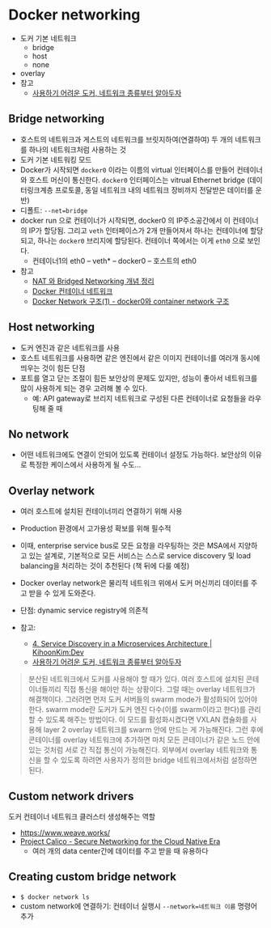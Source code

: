 # Docker networking
* 도커 기본 네트워크
	* bridge
	* host
	* none
* overlay
* 참고 
	* [사용하기 어려운 도커, 네트워크 종류부터 알아두자](https://www.boannews.com/media/view.asp?idx=55957)

## Bridge networking
* 호스트의 네트워크과 게스트의 네트워크를 브릿지하여(연결하여) 두 개의 네트워크를 하나의 네트워크처럼 사용하는 것 
* 도커 기본 네트워킹 모드
* Docker가 시작되면 `docker0` 이라는 이름의 virtual 인터페이스를 만들어 컨테이너와 호스트 머신이 통신한다. `docker0` 인터페이스는 vitrual Ethernet bridge (데이터링크계층 프로토콜, 동일 네트워크 내의 네트워크 장비까지 전달받은 데이터를 운반)
* 디폴트: `--net=bridge`
* docker run 으로 컨테이너가 시작되면, docker0 의 IP주소공간에서 이 컨테이너의 IP가 할당됨. 그리고 `veth` 인터페이스가 2개 만들어져서 하나는 컨테이너에 할당되고, 하나는 `docker0` 브리지에 할당된다. 컨테이너 쪽에서는 이게 `eth0` 으로 보인다.
	* 컨테이너1의 eth0 – veth* – docker0 – 호스트의 eth0 
* 참고
	* [NAT 와 Bridged Networking 개념 정리](http://itmore.tistory.com/entry/NAT-%EC%99%80-Bridged-Networking-%EA%B0%9C%EB%85%90-%EC%A0%95%EB%A6%AC)
	* [Docker 컨테이너 네트워크](https://sangwook.github.io/2015/01/16/docker-container-network.html)
	* [Docker Network 구조(1) - docker0와 container network 구조](http://bluese05.tistory.com/15)

## Host networking
* 도커 엔진과 같은 네트워크를 사용
* 호스트 네트워크를 사용하면 같은 엔진에서 같은 이미지 컨테이너를 여러개 동시에 띄우는 것이 힘든 단점
* 포트를 열고 닫는 조절이 힘든 보안상의 문제도 있지만, 성능이 좋아서 네트워크를 많이 사용하게 되는 경우 고려해 볼 수 있다.
	* 예: API gateway로 브리지 네트워크로 구성된 다른 컨테이너로 요청들을 라우팅해 줄 때

## No network
* 어떤 네트워크에도 연결이 안되어 있도록 컨테이너 설정도 가능하다. 보안상의 이유로 특정한 케이스에서 사용하게 될 수도...

## Overlay network
* 여러 호스트에 설치된 컨테이너끼리 연결하기 위해 사용
* Production 환경에서 고가용성 확보를 위해 필수적
* 이때, enterprise service bus로 모든 요청을 라우팅하는 것은 MSA에서 지양하고 있는 설계로, 기본적으로 모든 서비스는 스스로 service discovery 및 load balancing을 처리하는 것이 추천된다 (책 뒤에 다룰 예정)
* Docker overlay network은 물리적 네트워크 위에서 도커 머신끼리 데이터를 주고 받을 수 있게 도와준다.
* 단점: dynamic service registry에 의존적

* 참고:
	* [4. Service Discovery in a Microservices Architecture | KihoonKim:Dev](https://kihoonkim.github.io/2017/01/27/Microservices%20Architecture/Chris%20Richardson-NGINX%20Blog%20Summary/4.%20Service%20Discovery%20in%20a%20MSA/)
	* [사용하기 어려운 도커, 네트워크 종류부터 알아두자](https://www.boannews.com/media/view.asp?idx=55957)
> 분산된 네트워크에서 도커를 사용해야 할 때가 있다. 여러 호스트에 설치된 콘테이너들끼리 직접 통신을 해야만 하는 상황이다. 그럴 때는 overlay 네트워크가 해결책이다. 그러려면 먼저 도커 서버들의 swarm mode가 활성화되어 있어야 한다. swarm mode란 도커가 도커 엔진 다수(이를 swarm이라고 한다)를 관리할 수 있도록 해주는 방법이다. 이 모드를 활성화시켰다면 VXLAN 캡슐화를 사용해 layer 2 overlay 네트워크를 swarm 안에 만드는 게 가능해진다. 그런 후에 콘테이너를 overlay 네트워크에 추가하면 마치 모든 콘테이너가 같은 노드 안에 있는 것처럼 서로 간 직접 통신이 가능해진다. 외부에서 overlay 네트워크와 통신을 할 수 있도록 하려면 사용자가 정의한 bridge 네트워크에서처럼 설정하면 된다.

## Custom network drivers
도커 컨테이너 네트워크 클러스터 생성해주는 역할
* https://www.weave.works/
* [Project Calico - Secure Networking for the Cloud Native Era](https://www.projectcalico.org/)
	* 여러 개의 data center간에 데이터를 주고 받을 때 유용하다

## Creating custom bridge network
* `$ docker network ls`
* custom network에 연결하기: 컨테이너 실행시 `--network=네트워크 이름` 명령어 추가
